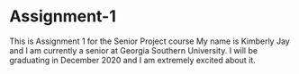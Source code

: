 # Assignment-1
This is Assignment 1 for the Senior Project course
My name is Kimberly Jay and I am currently a senior at Georgia Southern University. I will be graduating in December 2020 and I am extremely excited about it. 
